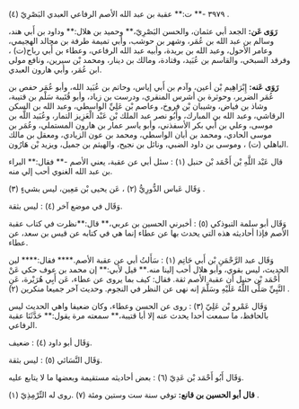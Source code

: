 ٣٩٧٩ -** ت:** عقبة بن عبد الله الأصم الرفاعي العبدي البَصْرِيّ (٤) .

**رَوَى عَن:** الجعد أبي عثمان، والحسن البَصْرِيّ،** وحميد بن هلال:** وداود بن أَبي هند، وسالم بن عبد الله بن عُمَر، وشهر بن حوشب، وأبي تميمة طرفة بن مجالد الهجيمي، وعامر الأحول، وعبد الله بن بريدة، وأبيه عبد الله الرفاعي، وعطاء بن أَبي رباح(ت) ، وفرقد السبخي، والقاسم بن عُبَيد، وقتادة، ومالك بن دينار، ومحمد بْن سيرين، ونافع مولى ابن عُمَر، وأبي هارون العبدي.

**رَوَى عَنه:** إِبْرَاهِيم بْن أعين، وآدم بن أَبي إياس، وحاتم بن عُبَيد الله، وأبو عُمَر حفص بن عُمَر الضرير، وحوثرة بن أشرس المنقري، ودرست بن زياد، وأبو قُتَيبة سَلْم بن قتيبة، وشاذ بن فياض، وشيبان بْن فروخ، وعاصم بْن عَلِيِّ الواسطي، وعبد الله بن السكن الرقاشي، وعبد الله بن المبارك، وأَبُو نصر عبد الملك بْن عَبْد الْعَزِيز التمار، وعُبَيد اللَّه بن موسى، وعلي بن أَبي بكر الأسفذني، وأبو ياسر عمار بن هارون المستملي، وعُمَر بن موسى الحادي، ومحمد بن أبان الواسطي، ومحمد بن عون الزيادي، ومعقل بن مالك الباهلي (ت) ، وموسى بن داود الضبي، ونائل بن نجيح، والهيثم بن جميل، ويزيد بْن هَارُون.

قال عَبْد اللَّهِ بْن أَحْمَد بْن حنبل (١) : سئل أبي عن عقبة، يعني الأصم -** فقال:** البراء بن عبد الله الغنوي أحب إلي منه.

وَقَال عَباس الدُّورِيُّ (٢) ، عَن يحيى بْن مَعِين، ليس بشيءٍ (٣) .

وَقَال في موضع آخر (٤) : ليس بثقة.

وَقَال أبو سلمة التبوذكي (٥) : أخبرني الحسين بن عربي،** قال:**نظرت في كتاب عقبة الأصم فإذا أحاديثه هذه التي يحدث بها عن عطاء إنما هي في كتابه عن قيس بن سعد، عن عطاء.

وَقَال عبد الرَّحْمَنِ بْن أَبي حَاتِم (١) : سَأَلتُ أبي عن عقبة الأصم.**** فقال:**** لين الحديث، ليس بقوي، وأبو هلال أحب إلينا منه.** قيل لأبي:** إن محمد بن عوف حكي عَنْ أَحْمَد بْن حنبل أن عقبة الأصم ثقة. فقال: كيف بما يروى عن عطاء، عَن أَبِي هُرَيْرة، عَنِ النَّبِيِّ صَلَّى اللَّهُ عَلَيْهِ وسَلَّمَ إنه نهى عن النظر في النجوم. وحديث آخر جميعا منكرين (٢) .

وَقَال عَمْرو بْن عَلِيّ (٣) : روى عن الحسن وعطاء، وكان ضعيفا واهي الحديث ليس بالحافظ، ما سمعت أحدا يحدث عنه إلا أبا قتيبة،** سمعته مرة يقول:** حَدَّثَنَا عقبة الرفاعي.

وَقَال أبو داود (٤) : ضعيف.

وَقَال النَّسَائي (٥) : ليس بثقة.

وَقَال أَبُو أَحْمَد بْن عَدِيّ (٦) : بعض أحاديثه مستقيمة وبعضها ما لا يتابع عليه.

**قال أبو الحسين بن قانع:** توفي سنة ست وستين ومئة (٧) .روى له التِّرْمِذِيّ (١) .